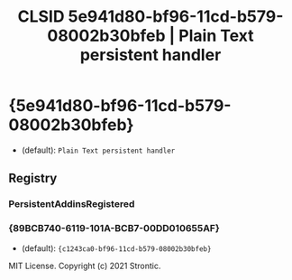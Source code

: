 ﻿---
title: "CLSID 5e941d80-bf96-11cd-b579-08002b30bfeb | Plain Text persistent handler"
excerpt: What is COM-Object CLSID 5e941d80-bf96-11cd-b579-08002b30bfeb?
---

# {5e941d80-bf96-11cd-b579-08002b30bfeb}

* (default): `Plain Text persistent handler`

## Registry


### PersistentAddinsRegistered


### {89BCB740-6119-101A-BCB7-00DD010655AF}

* (default): `{c1243ca0-bf96-11cd-b579-08002b30bfeb}`

MIT License. Copyright (c) 2021 Strontic.


